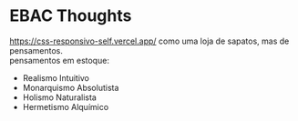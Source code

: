 # EBAC Thoughts
https://css-responsivo-self.vercel.app/
como uma loja de sapatos, mas de pensamentos.  
pensamentos em estoque:  
- Realismo Intuitivo
- Monarquismo Absolutista
- Holismo Naturalista
- Hermetismo Alquímico
